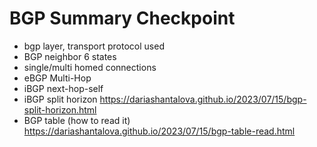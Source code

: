 # BGP Summary Checkpoint
* bgp layer, transport protocol used
* BGP neighbor 6 states
* single/multi homed connections
* eBGP Multi-Hop
* iBGP next-hop-self
* iBGP split horizon <https://dariashantalova.github.io/2023/07/15/bgp-split-horizon.html>
* BGP table (how to read it) <https://dariashantalova.github.io/2023/07/15/bgp-table-read.html>
  
